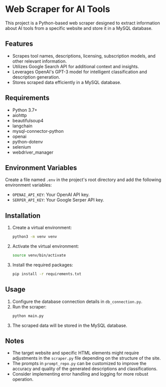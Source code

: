# Web Scraper for AI Tools

This project is a Python-based web scraper designed to extract information about AI tools from a specific website and store it in a MySQL database.

## Features
- Scrapes tool names, descriptions, licensing, subscription models, and other relevant information.
- Utilizes Google Search API for additional context and insights.
- Leverages OpenAI's GPT-3 model for intelligent classification and description generation.
- Stores scraped data efficiently in a MySQL database.

## Requirements
- Python 3.7+
- aiohttp
- beautifulsoup4
- langchain
- mysql-connector-python
- openai
- python-dotenv
- selenium
- webdriver_manager

## Environment Variables
Create a file named `.env` in the project's root directory and add the following environment variables:
- `OPENAI_API_KEY`: Your OpenAI API key.
- `SERPER_API_KEY`: Your Google Serper API key.


## Installation
1. Create a virtual environment:
   ```bash
   python3 -m venv venv
   ```
2. Activate the virtual environment:
   ```bash
   source venv/bin/activate
   ```
3. Install the required packages:
   ```bash
   pip install -r requirements.txt
   ```

## Usage
1. Configure the database connection details in `db_connection.py`.
2. Run the scraper:
   ```bash
   python main.py
   ```
3. The scraped data will be stored in the MySQL database.


## Notes
- The target website and specific HTML elements might require adjustments in the `scraper.py` file depending on the structure of the site.
- The prompts in `prompt_repo.py` can be customized to improve the accuracy and quality of the generated descriptions and classifications.
- Consider implementing error handling and logging for more robust operation.
```
